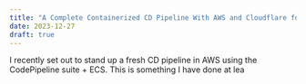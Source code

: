 ```yaml
---
title: "A Complete Containerized CD Pipeline With AWS and Cloudflare for 2024"
date: 2023-12-27
draft: true
---
```

I recently set out to stand up a fresh CD pipeline in AWS using the CodePipeline suite + ECS. This is something I have done at lea
<!--stackedit_data:
eyJoaXN0b3J5IjpbMTkwNzMyNDc0NV19
-->